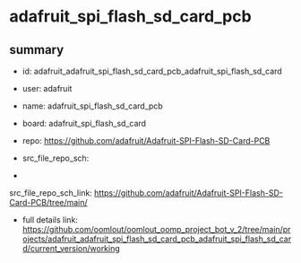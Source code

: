 # adafruit_spi_flash_sd_card_pcb
 
## summary 
* id: adafruit_adafruit_spi_flash_sd_card_pcb_adafruit_spi_flash_sd_card
* user: adafruit
* name: adafruit_spi_flash_sd_card_pcb
* board: adafruit_spi_flash_sd_card
* repo: https://github.com/adafruit/Adafruit-SPI-Flash-SD-Card-PCB



* src_file_repo_sch: 
*
 src_file_repo_sch_link: https://github.com/adafruit/Adafruit-SPI-Flash-SD-Card-PCB/tree/main/
* full details link: https://github.com/oomlout/oomlout_oomp_project_bot_v_2/tree/main/projects/adafruit_adafruit_spi_flash_sd_card_pcb_adafruit_spi_flash_sd_card/current_version/working  






